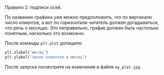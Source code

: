 Правило 2: подписи осей.

По названию графика уже можно предположить, что по вертикали число клиентов, а вот по горизонтали читатель должен догадываться, что речь о месяцах. Это неправильно, график должен быть настолько понятным, насколько это возможно.

После команды `plt.plot` допишите:
```python
plt.xlabel('месяц')
plt.ylabel('число клиентов в месяц')
```

После запуска посмотрите на изменения в файле `my_plot.jpg`.
